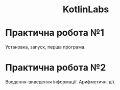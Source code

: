 <h1 align="center">KotlinLabs</h1>
<p align="center">
</p>

# Практична робота №1
Установка, запуск, перша програма.
# Практична робота №2
Введення-виведення інформації. Арифметичні дії.